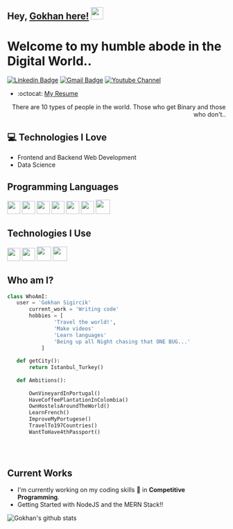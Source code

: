 ## Hey, [Gokhan here!](https://www.youtube.com/channel/UC0gjQvO1xluRKmaKqisAhrA)  <img src="https://media.giphy.com/media/hvRJCLFzcasrR4ia7z/giphy.gif" width="28px" height="28px">

<h1>Welcome to my humble abode in the Digital World..</h1> 

<!-- <img src = 'https://github.com/MarikIshtar007/MarikIshtar007/blob/master/images/matrix.gif' alt = 'Awesome Matrix Code' align='right'/> -->

[![Linkedin Badge](https://img.shields.io/badge/-gokhansigircik-blue?style=flat-square&logo=Linkedin&logoColor=white&link=https://www.linkedin.com/in/gokhan-sigircik)](https://www.linkedin.com/in/gokhan-sigircik) [![Gmail Badge](https://img.shields.io/badge/-gsigircik@gmail.com-c14438?style=flat-square&logo=Gmail&logoColor=white&link=mailto:gsigircik@gmail.com)](mailto:gsigircik@gmail.com) [![Youtube Channel](https://img.shields.io/badge/-My%20Youtube%20Channel-c14438?style=flat-square&logo=Youtube&link=https://www.youtube.com/channel/UCietjxpksncMdOUkycv5nqA)](https://www.youtube.com/channel/UC0gjQvO1xluRKmaKqisAhrA)
<!-- <p align="left"> <img src="https://komarev.com/ghpvc/?username=MarikIshtar007" alt="MarikIshtar007" /> </p> -->

  - :octocat: [My Resume](https://drive.google.com/file/d/14GQsOQwjAI5msIQYZQkb6D0UD04hNxIN/view?usp=sharing)
<div style="text-align: right">There are 10 types of people in the world. Those who get Binary and those who don't.. </div>

## :computer: Technologies I Love
* Frontend and Backend Web Development
* Data Science

## Programming Languages
<img src = 'https://github.com/MarikIshtar007/MarikIshtar007/blob/master/images/c-original.svg' width='30'/> <img src = 'https://github.com/MarikIshtar007/MarikIshtar007/blob/master/images/python2.png' height='30'/>  <img src = 'https://github.com/MarikIshtar007/MarikIshtar007/blob/master/images/html.svg' width='30'/> <img src='https://github.com/MarikIshtar007/MarikIshtar007/blob/master/images/java.svg' width='30'/>  <img src = 'https://github.com/MarikIshtar007/MarikIshtar007/blob/master/images/css.svg' width='30'/> <img src = 'https://github.com/MarikIshtar007/MarikIshtar007/blob/master/images/js.svg' width='30'/> <img src = 'https://github.com/MarikIshtar007/MarikIshtar007/blob/master/images/bootstrap.svg' width='33'/> 
<!--  <img src = 'https://github.com/MarikIshtar007/MarikIshtar007/blob/master/images/sql.svg' width='30'/>  -->
 
 ## Technologies I Use
 <img src = 'https://github.com/MarikIshtar007/MarikIshtar007/blob/master/images/flask.png' width='30'/> <img src = 'https://github.com/MarikIshtar007/MarikIshtar007/blob/master/images/git.svg' width='30'/> <img src = 'https://github.com/MarikIshtar007/MarikIshtar007/blob/master/images/nodejs.svg' width='33'/> <img src = 'https://github.com/MarikIshtar007/MarikIshtar007/blob/master/images/react.svg' width='33'/>
 
 ## Who am I?
 ```python
 class WhoAmI:
 	user = 'Gokhan Sigircik'
		current_work = 'Writing code'
		hobbies = [
				'Travel the world!',
				'Make videos'
				'Learn languages'
				'Being up all Night chasing that ONE BUG...'
			]
	
	def getCity():
		return Istanbul_Turkey()
	
	def Ambitions():
		
		OwnVineyardInPortugal()
		HaveCoffeePlantationInColombia()
		OwnHostelsAroundTheWorld()
		LearnFrench()
		ImproveMyPortugese()
		TravelTo197Countries()
		WantToHave4thPassport()
		
		
	
 ```
 
## Current Works
 * I'm currently working on my coding skills 🌱 in **Competitive Programming**.
 * Getting Started with NodeJS and the MERN Stack!! 

![Gokhan's github stats](https://github-readme-stats.vercel.app/api?username=gokhansigircik&show_icons=true&hide=[%22issues%22])
 
 
